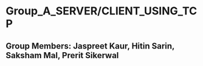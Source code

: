 # Group_A_SERVER/CLIENT_USING_TCP
## Group Members: Jaspreet Kaur, Hitin Sarin, Saksham Mal, Prerit Sikerwal
